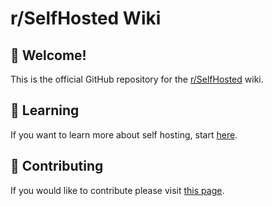 # r/SelfHosted Wiki

## 🎉 Welcome!

This is the official GitHub repository for the [r/SelfHosted](https://www.reddit.com/r/selfhosted/) wiki.

## 📖 Learning

If you want to learn more about self hosting, start [here](https://wiki.r-selfhosted.com).

## 👷 Contributing

If you would like to contribute please visit [this page](https://wiki.r-selfhosted.com/contributing/getting-started/).
